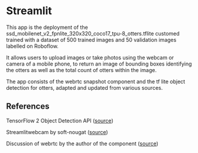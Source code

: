 # Streamlit

This app is the deployment of the ssd_mobilenet_v2_fpnlite_320x320_coco17_tpu-8_otters.tflite customed trained with a dataset of 500 trained images and 50 validation images labelled on Roboflow. 

It allows users to upload images or take photos using the webcam or camera of a mobile phone, to return an image of bounding boxes identifying the otters as well as the total count of otters within the image. 

The app consists of the webrtc snapshot component and the tf lite object detection for otters, adapted and updated from various sources.

## References

TensorFlow 2 Object Detection API ([source](https://github.com/tensorflow/models/tree/master/research/object_detection))

Streamlitwebcam by soft-nougat ([source](https://github.com/soft-nougat/streamlitwebcam))

Discussion of webrtc by the author of the component ([source](https://discuss.streamlit.io/t/new-component-streamlit-webrtc-a-new-way-to-deal-with-real-time-media-streams/8669?u=whitphx))